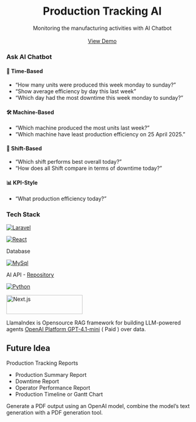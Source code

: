 <div align="center">
  <h1 align="center">Production Tracking AI</h1>
  <p align="center">
    Monitoring the manufacturing activities with AI Chatbot
    <br />
    <br />
    <a href="https://production-tracking-ai-main-uwflbm.laravel.cloud/">View Demo</a>
  </p>
</div>

### Ask AI Chatbot

#### 📅 Time-Based

- “How many units were produced this week monday to sunday?”
- “Show average efficiency by day this last week”
- “Which day had the most downtime this week monday to sunday?”

#### 🛠 Machine-Based

- “Which machine produced the most units last week?”
- “Which machine have least production efficiency on 25 April 2025.”

#### 👷 Shift-Based

- “Which shift performs best overall today?”
- “How does all Shift compare in terms of downtime today?”

#### 📊 KPI-Style

- “What production efficiency today?”


### Tech Stack

[![Laravel][Laravel.com]][Laravel-url]

[![React][React.js]][React-url]

Database

[![MySql][MySql]][MySql-url]

AI API - [Repository](https://github.com/rizal111/production-tracking-ai-api) 

[![Python][Python]][Python-url]

<a href="https://docs.llamaindex.ai">
        <img src="https://www.llamaindex.ai/llamaindex.svg" alt="Next.js" width="200" height="50" />
</a>

LlamaIndex is Opensource RAG framework for building LLM-powered agents [OpenAI Platform GPT-4.1-mini](https://platform.openai.com/docs/models/gpt-4.1-mini) ( Paid ) over data.


## Future Idea

Production Tracking Reports

* Production Summary Report
* Downtime Report
* Operator Performance Report
* Production Timeline or Gantt Chart

Generate a PDF output using an OpenAI model, combine the model’s text generation with a PDF generation tool.

<!-- MARKDOWN LINKS & IMAGES -->
[Laravel.com]: https://img.shields.io/badge/Laravel-FF2D20?style=for-the-badge&logo=laravel&logoColor=white
[Laravel-url]: https://laravel.com
[React.js]: https://img.shields.io/badge/React-20232A?style=for-the-badge&logo=react&logoColor=61DAFB
[React-url]: https://react.dev/
[MySql]:https://img.shields.io/badge/Mysql-blue?style=for-the-badge&logo=mysql&logoColor=white
[MySql-url]:https://www.mysql.com/
[Python]:https://img.shields.io/badge/python-blue?style=for-the-badge&logo=python&logoColor=white
[Python-url]:https://www.python.org/